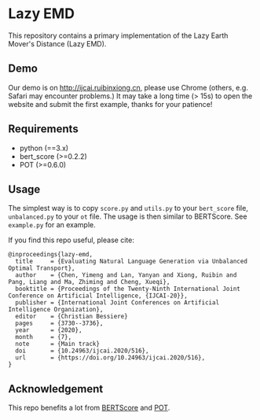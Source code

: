# Lazy EMD
This repository contains a primary implementation of the Lazy Earth Mover's Distance (Lazy EMD).

## Demo
Our demo is on http://ijcai.ruibinxiong.cn, please use Chrome (others, e.g. Safari may encounter problems.) It may take a long time (> 15s) to open the website and submit the first example, thanks for your patience! 

## Requirements
- python (==3.x)
- bert_score (>=0.2.2)
- POT (>=0.6.0)

## Usage
The simplest way is to copy `score.py` and `utils.py` to your `bert_score` file, `unbalanced.py` to your `ot` file.
The usage is then similar to BERTScore. See `example.py` for an example.

If you find this repo useful, please cite:
```
@inproceedings{lazy-emd,
  title     = {Evaluating Natural Language Generation via Unbalanced Optimal Transport},
  author    = {Chen, Yimeng and Lan, Yanyan and Xiong, Ruibin and Pang, Liang and Ma, Zhiming and Cheng, Xueqi},
  booktitle = {Proceedings of the Twenty-Ninth International Joint Conference on Artificial Intelligence, {IJCAI-20}},
  publisher = {International Joint Conferences on Artificial Intelligence Organization},             
  editor    = {Christian Bessiere}	
  pages     = {3730--3736},
  year      = {2020},
  month     = {7},
  note      = {Main track}
  doi       = {10.24963/ijcai.2020/516},
  url       = {https://doi.org/10.24963/ijcai.2020/516},
}
```

## Acknowledgement
This repo benefits a lot from [BERTScore](https://github.com/Tiiiger/bert_score) and [POT](https://github.com/PythonOT/POT).
